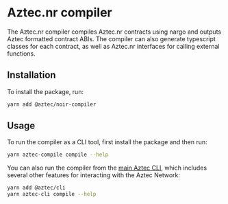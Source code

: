 # Aztec.nr compiler

The Aztec.nr compiler compiles Aztec.nr contracts using nargo and outputs Aztec formatted contract ABIs. The compiler can also generate typescript classes for each contract, as well as Aztec.nr interfaces for calling external functions.

## Installation

To install the package, run: 

```bash
yarn add @aztec/noir-compiler
```

## Usage

To run the compiler as a CLI tool, first install the package and then run: 

```bash
yarn aztec-compile compile --help
```

You can also run the compiler from the [main Aztec CLI](../cli/README.md), which includes several other features for interacting with the Aztec Network:

```bash
yarn add @aztec/cli
yarn aztec-cli compile --help
```